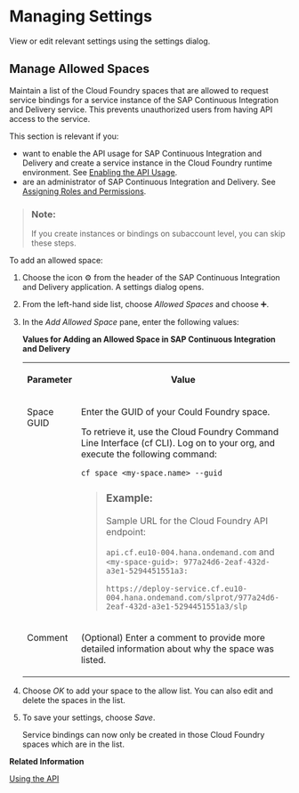 <!-- loio0181fc51422e459fa79e717d433f94d4 -->

<link rel="stylesheet" type="text/css" href="css/sap-icons.css"/>

# Managing Settings

View or edit relevant settings using the settings dialog.



<a name="loio0181fc51422e459fa79e717d433f94d4__section_s4k_nlv_qwb"/>

## Manage Allowed Spaces

Maintain a list of the Cloud Foundry spaces that are allowed to request service bindings for a service instance of the SAP Continuous Integration and Delivery service. This prevents unauthorized users from having API access to the service.

This section is relevant if you:

-   want to enable the API usage for SAP Continuous Integration and Delivery and create a service instance in the Cloud Foundry runtime environment. See [Enabling the API Usage](enabling-the-api-usage-1aedc23.md).
-   are an administrator of SAP Continuous Integration and Delivery. See [Assigning Roles and Permissions](assigning-roles-and-permissions-c679ebd.md).

> ### Note:  
> If you create instances or bindings on subaccount level, you can skip these steps.

To add an allowed space:

1.  Choose the icon :gear: from the header of the SAP Continuous Integration and Delivery application. A settings dialog opens.

2.  From the left-hand side list, choose *Allowed Spaces* and choose :heavy_plus_sign:.

3.  In the *Add Allowed Space* pane, enter the following values:

    **Values for Adding an Allowed Space in SAP Continuous Integration and Delivery**


    <table>
    <tr>
    <th valign="top">

    Parameter
    
    </th>
    <th valign="top">

    Value
    
    </th>
    </tr>
    <tr>
    <td valign="top">
    
    Space GUID
    
    </td>
    <td valign="top">
    
    Enter the GUID of your Could Foundry space.

    To retrieve it, use the Cloud Foundry Command Line Interface \(cf CLI\). Log on to your org, and execute the following command:

    `cf space <my-space.name> --guid` 

    > ### Example:  
    > Sample URL for the Cloud Foundry API endpoint:
    > 
    > `api.cf.eu10-004.hana.ondemand.com` and `<my-space-guid>: 977a24d6-2eaf-432d-a3e1-5294451551a3:`
    > 
    > `https://deploy-service.cf.eu10-004.hana.ondemand.com/slprot/977a24d6-2eaf-432d-a3e1-5294451551a3/slp`


    
    </td>
    </tr>
    <tr>
    <td valign="top">
    
    Comment
    
    </td>
    <td valign="top">
    
    \(Optional\) Enter a comment to provide more detailed information about why the space was listed.
    
    </td>
    </tr>
    </table>
    
4.  Choose *OK* to add your space to the allow list. You can also edit and delete the spaces in the list.

5.  To save your settings, choose *Save*.

    Service bindings can now only be created in those Cloud Foundry spaces which are in the list.


**Related Information**  


[Using the API](using-the-api-9819fa1.md "Discover, explore, and test the application programming interface (API) available for SAP Continuous Integration and Delivery on SAP API Business Hub.")

